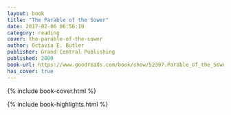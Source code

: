 ```yaml
---
layout: book
title: "The Parable of the Sower"
date: 2017-02-06 06:56:19
category: reading
cover: the-parable-of-the-sower
author: Octavia E. Butler
publisher: Grand Central Publishing
published: 2000
book-url: https://www.goodreads.com/book/show/52397.Parable_of_the_Sower
has_cover: true
---
```

{% include book-cover.html %}


{% include book-highlights.html %}

